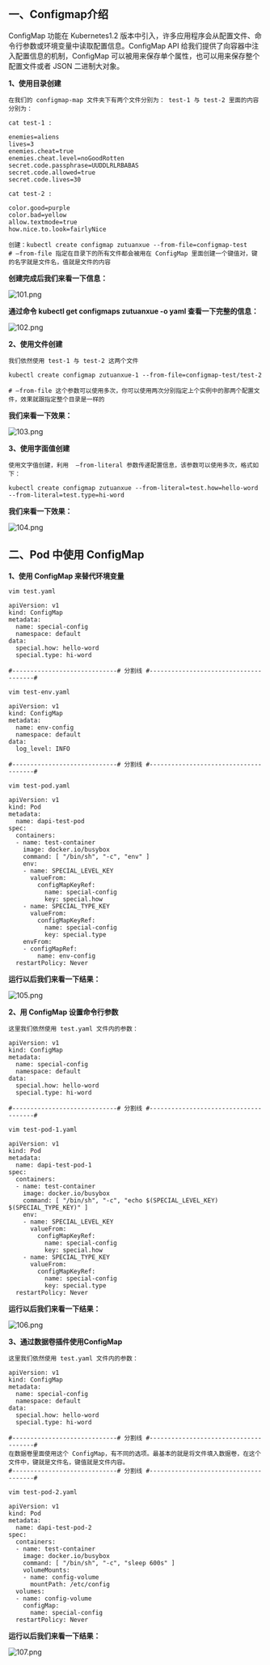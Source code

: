 ## 一、Configmap介绍

ConfigMap 功能在 Kubernetes1.2 版本中引入，许多应用程序会从配置文件、命令行参数或环境变量中读取配置信息。ConfigMap API 给我们提供了向容器中注入配置信息的机制，ConfigMap 可以被用来保存单个属性，也可以用来保存整个配置文件或者 JSON 二进制大对象。

**1、使用目录创建**

```
在我们的 configmap-map 文件夹下有两个文件分别为： test-1 与 test-2 里面的内容分别为：

cat test-1 :

enemies=aliens
lives=3
enemies.cheat=true
enemies.cheat.level=noGoodRotten
secret.code.passphrase=UUDDLRLRBABAS
secret.code.allowed=true
secret.code.lives=30

cat test-2 :

color.good=purple
color.bad=yellow
allow.textmode=true
how.nice.to.look=fairlyNice

创建：kubectl create configmap zutuanxue --from-file=configmap-test
# —from-file 指定在目录下的所有文件都会被用在 ConfigMap 里面创建一个键值对，键的名字就是文件名，值就是文件的内容
```

**创建完成后我们来看一下信息：**

![101.png](https://www.zutuanxue.com:8000/static/media/images/2020/10/10/1602332491199.png)

**通过命令 kubectl get configmaps zutuanxue -o yaml 查看一下完整的信息：**

![102.png](https://www.zutuanxue.com:8000/static/media/images/2020/10/10/1602332496649.png)

**2、使用文件创建**

```
我们依然使用 test-1 与 test-2 这两个文件

kubectl create configmap zutuanxue-1 --from-file=configmap-test/test-2

# —from-file 这个参数可以使用多次，你可以使用两次分别指定上个实例中的那两个配置文件，效果就跟指定整个目录是一样的
```

**我们来看一下效果：**

![103.png](https://www.zutuanxue.com:8000/static/media/images/2020/10/10/1602332506906.png)

**3、使用字面值创建**

```
使用文字值创建，利用  —from-literal 参数传递配置信息，该参数可以使用多次，格式如下：

kubectl create configmap zutuanxue --from-literal=test.how=hello-word --from-literal=test.type=hi-word
```

**我们来看一下效果：**

![104.png](https://www.zutuanxue.com:8000/static/media/images/2020/10/10/1602332516673.png)

## 二、Pod 中使用 ConfigMap

**1、使用 ConfigMap 来替代环境变量**

```
vim test.yaml

apiVersion: v1
kind: ConfigMap
metadata:
  name: special-config
  namespace: default
data:
  special.how: hello-word
  special.type: hi-word
  
#-----------------------------# 分割线 #--------------------------------------#

vim test-env.yaml

apiVersion: v1
kind: ConfigMap
metadata:
  name: env-config
  namespace: default
data:
  log_level: INFO
  
#-----------------------------# 分割线 #--------------------------------------#

vim test-pod.yaml

apiVersion: v1
kind: Pod
metadata:
  name: dapi-test-pod
spec:
  containers:
  - name: test-container
    image: docker.io/busybox
    command: [ "/bin/sh", "-c", "env" ]
    env:
    - name: SPECIAL_LEVEL_KEY
      valueFrom:
        configMapKeyRef:
          name: special-config
          key: special.how
    - name: SPECIAL_TYPE_KEY
      valueFrom:
        configMapKeyRef:
          name: special-config
          key: special.type
    envFrom:
    - configMapRef:
        name: env-config
  restartPolicy: Never
```

**运行以后我们来看一下结果：**

![105.png](https://www.zutuanxue.com:8000/static/media/images/2020/10/10/1602332527266.png)

**2、用 ConfigMap 设置命令行参数**

```
这里我们依然使用 test.yaml 文件内的参数：

apiVersion: v1
kind: ConfigMap
metadata:
  name: special-config
  namespace: default
data:
  special.how: hello-word
  special.type: hi-word
  
#-----------------------------# 分割线 #--------------------------------------#

vim test-pod-1.yaml

apiVersion: v1
kind: Pod
metadata:
  name: dapi-test-pod-1
spec:
  containers:
  - name: test-container
    image: docker.io/busybox
    command: [ "/bin/sh", "-c", "echo $(SPECIAL_LEVEL_KEY) $(SPECIAL_TYPE_KEY)" ]
    env:
    - name: SPECIAL_LEVEL_KEY
      valueFrom:
        configMapKeyRef:
          name: special-config
          key: special.how
    - name: SPECIAL_TYPE_KEY
      valueFrom:
        configMapKeyRef:
          name: special-config
          key: special.type
  restartPolicy: Never
```

**运行以后我们来看一下结果：**

![106.png](https://www.zutuanxue.com:8000/static/media/images/2020/10/10/1602332536288.png)

**3、通过数据卷插件使用ConfigMap**

```
这里我们依然使用 test.yaml 文件内的参数：

apiVersion: v1
kind: ConfigMap
metadata:
  name: special-config
  namespace: default
data:
  special.how: hello-word
  special.type: hi-word
  
#-----------------------------# 分割线 #--------------------------------------#
在数据卷里面使用这个 ConfigMap，有不同的选项。最基本的就是将文件填入数据卷，在这个文件中，键就是文件名，键值就是文件内容。
#-----------------------------# 分割线 #--------------------------------------#

vim test-pod-2.yaml

apiVersion: v1
kind: Pod
metadata:
  name: dapi-test-pod-2
spec:
  containers:
  - name: test-container
    image: docker.io/busybox
    command: [ "/bin/sh", "-c", "sleep 600s" ]
    volumeMounts:
    - name: config-volume
      mountPath: /etc/config
  volumes:
  - name: config-volume
    configMap:
      name: special-config
  restartPolicy: Never
```

**运行以后我们来看一下结果：**

![107.png](https://www.zutuanxue.com:8000/static/media/images/2020/10/10/1602332544646.png)